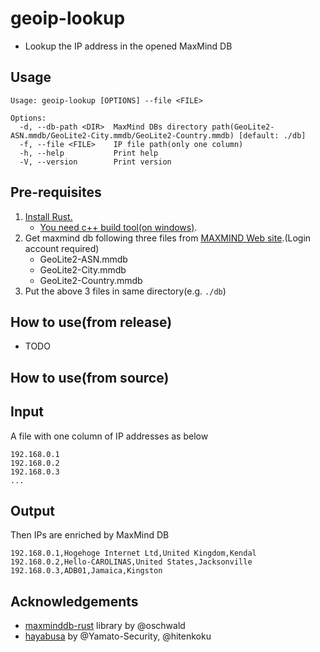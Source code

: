 # geoip-lookup

- Lookup the IP address in the opened MaxMind DB

## Usage
```
Usage: geoip-lookup [OPTIONS] --file <FILE>

Options:
  -d, --db-path <DIR>  MaxMind DBs directory path(GeoLite2-ASN.mmdb/GeoLite2-City.mmdb/GeoLite2-Country.mmdb) [default: ./db]
  -f, --file <FILE>    IP file path(only one column)
  -h, --help           Print help
  -V, --version        Print version
```

## Pre-requisites
1. [Install Rust.](https://www.rust-lang.org/tools/install)
   - [You need c++ build tool(on windows)](https://docs.microsoft.com/ja-jp/windows/dev-environment/rust/setup).
2. Get maxmind db following three files from [MAXMIND Web site](https://www.maxmind.com/en/home).(Login account required)
   - GeoLite2-ASN.mmdb
   - GeoLite2-City.mmdb
   - GeoLite2-Country.mmdb
3. Put the above 3 files in same directory(e.g. `./db`)

## How to use(from release)
- TODO

## How to use(from source)


## Input

A file with one column of IP addresses as below

```
192.168.0.1
192.168.0.2
192.168.0.3
...
```

## Output

Then IPs are enriched by MaxMind DB

```
192.168.0.1,Hogehoge Internet Ltd,United Kingdom,Kendal
192.168.0.2,Hello-CAROLINAS,United States,Jacksonville
192.168.0.3,ADB01,Jamaica,Kingston
```


## Acknowledgements
- [maxminddb-rust](https://github.com/oschwald/maxminddb-rust) library by @oschwald
- [hayabusa](https://github.com/Yamato-Security/hayabusa) by @Yamato-Security, @hitenkoku
